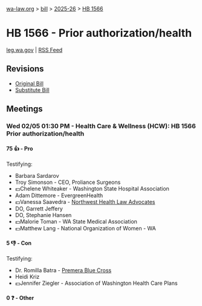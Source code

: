 [wa-law.org](/) > [bill](/bill/) > [2025-26](/bill/2025-26/) > [HB 1566](/bill/2025-26/hb/1566/)

# HB 1566 - Prior authorization/health
[leg.wa.gov](https://app.leg.wa.gov/billsummary?BillNumber=1566&Year=2025&Initiative=false) | [RSS Feed](./rss.xml)

## Revisions
* [Original Bill](1/)
* [Substitute Bill](S/)

## Meetings
### Wed 02/05 01:30 PM - Health Care & Wellness (HCW): HB 1566 Prior authorization/health
#### 75 👍 - Pro
Testifying:
* Barbara Sardarov
* Troy Simonson - CEO, Proliance Surgeons
* 💵Chelene Whiteaker - Washington State Hospital Association
* Adam Dittemore - EvergreenHealth
* 💵Vanessa Saavedra - [Northwest Health Law Advocates](/org/northwest_health_law_advocates/)
* DO, Garrett Jeffery
* DO, Stephanie Hansen
* 💵Malorie Toman - WA State Medical Association
* 💵Matthew Lang - National Organization of Women - WA

#### 5 👎 - Con
Testifying:
* Dr. Romilla Batra - [Premera Blue Cross](/org/premera_blue_cross/)
* Heidi Kriz
* 💵Jennifer Ziegler - Association of Washington Health Care Plans

#### 0 ❓ - Other
